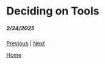 # Deciding on Tools 
##### 2/24/2025









[Previous](entry03.md) | [Next](entry05.md)

[Home](../README.md)

